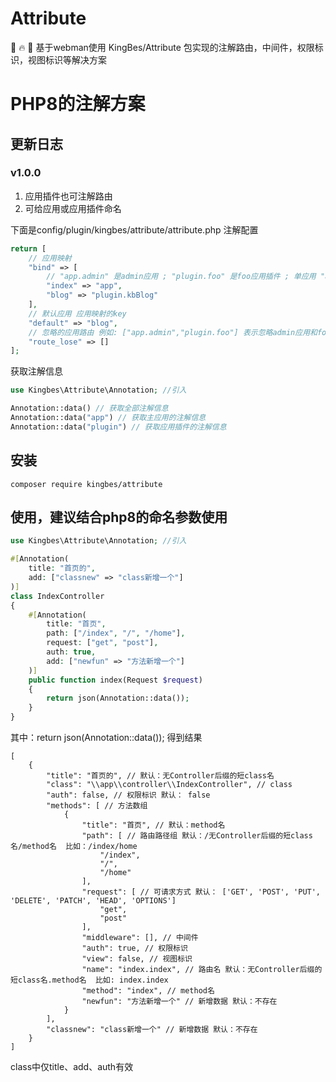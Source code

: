 # Attribute
🚀 🔥 🌈 基于webman使用 KingBes/Attribute 包实现的注解路由，中间件，权限标识，视图标识等解决方案
# PHP8的注解方案

## 更新日志

### v1.0.0
1. 应用插件也可注解路由
2. 可给应用或应用插件命名

下面是config/plugin/kingbes/attribute/attribute.php 注解配置

```php
return [
    // 应用映射
    "bind" => [
        // "app.admin" 是admin应用 ; "plugin.foo" 是foo应用插件 ; 单应用 "app"
        "index" => "app",
        "blog" => "plugin.kbBlog"
    ],
    // 默认应用 应用映射的key
    "default" => "blog",
    // 忽略的应用路由 例如: ["app.admin","plugin.foo"] 表示忽略admin应用和foo应用插件的路由注解
    "route_lose" => []
];

```

获取注解信息
```php
use Kingbes\Attribute\Annotation; //引入

Annotation::data() // 获取全部注解信息
Annotation::data("app") // 获取主应用的注解信息 
Annotation::data("plugin") // 获取应用插件的注解信息
```


## 安装
```shell
composer require kingbes/attribute
```

## 使用，建议结合php8的命名参数使用
```php
use Kingbes\Attribute\Annotation; //引入

#[Annotation(
    title: "首页的",
    add: ["classnew" => "class新增一个"]
)]
class IndexController
{
    #[Annotation(
        title: "首页",
        path: ["/index", "/", "/home"],
        request: ["get", "post"],
        auth: true,
        add: ["newfun" => "方法新增一个"]
    )]
    public function index(Request $request)
    {
        return json(Annotation::data());
    }
}

```
其中：return json(Annotation::data()); 得到结果
```jsonc
[
    {
        "title": "首页的", // 默认：无Controller后缀的短class名
        "class": "\\app\\controller\\IndexController", // class
        "auth": false, // 权限标识 默认： false
        "methods": [ // 方法数组
            {
                "title": "首页", // 默认：method名
                "path": [ // 路由路径组 默认：/无Controller后缀的短class名/method名  比如：/index/home
                    "/index",
                    "/",
                    "/home"
                ],
                "request": [ // 可请求方式 默认： ['GET', 'POST', 'PUT', 'DELETE', 'PATCH', 'HEAD', 'OPTIONS']
                    "get",
                    "post"
                ],
                "middleware": [], // 中间件
                "auth": true, // 权限标识
                "view": false, // 视图标识
                "name": "index.index", // 路由名 默认：无Controller后缀的短class名.method名  比如: index.index
                "method": "index", // method名
                "newfun": "方法新增一个" // 新增数据 默认：不存在
            }
        ],
        "classnew": "class新增一个" // 新增数据 默认：不存在
    }
]
```
class中仅title、add、auth有效